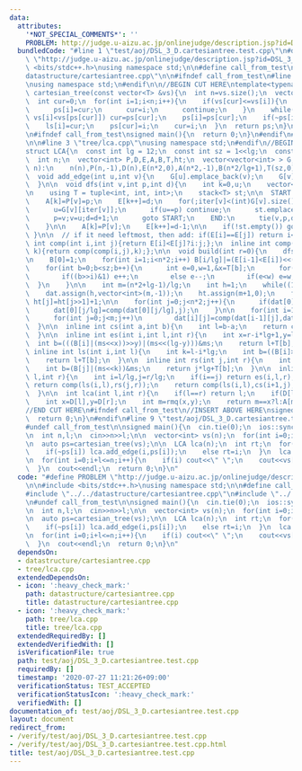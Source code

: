 ```yaml
---
data:
  attributes:
    '*NOT_SPECIAL_COMMENTS*': ''
    PROBLEM: http://judge.u-aizu.ac.jp/onlinejudge/description.jsp?id=DSL_3_D
  bundledCode: "#line 1 \"test/aoj/DSL_3_D.cartesiantree.test.cpp\"\n#define PROBLEM\
    \ \"http://judge.u-aizu.ac.jp/onlinejudge/description.jsp?id=DSL_3_D\"\n\n#include\
    \ <bits/stdc++.h>\nusing namespace std;\n\n#define call_from_test\n#line 2 \"\
    datastructure/cartesiantree.cpp\"\n\n#ifndef call_from_test\n#line 5 \"datastructure/cartesiantree.cpp\"\
    \nusing namespace std;\n#endif\n\n//BEGIN CUT HERE\ntemplate<typename T>\nvector<int>\
    \ cartesian_tree(const vector<T> &vs){\n  int n=vs.size();\n  vector<int> ps(n,-1),ls(n,-1),rs(n,-1);\n\
    \  int cur=0;\n  for(int i=1;i<n;i++){\n    if(vs[cur]<=vs[i]){\n      rs[cur]=i;\n\
    \      ps[i]=cur;\n      cur=i;\n      continue;\n    }\n    while(~ps[cur] and\
    \ vs[i]<vs[ps[cur]]) cur=ps[cur];\n    ps[i]=ps[cur];\n    if(~ps[i]) rs[ps[i]]=i;\n\
    \    ls[i]=cur;\n    ps[cur]=i;\n    cur=i;\n  }\n  return ps;\n}\n//END CUT HERE\n\
    \n#ifndef call_from_test\nsigned main(){\n  return 0;\n}\n#endif\n#line 1 \"tree/lca.cpp\"\
    \n\n#line 3 \"tree/lca.cpp\"\nusing namespace std;\n#endif\n//BEGIN CUT HERE\n\
    struct LCA{\n  const int lg = 12;\n  const int sz = 1<<lg;\n  const int ms = sz-1;\n\
    \  int n;\n  vector<int> P,D,E,A,B,T,ht;\n  vector<vector<int> > G,dat;\n  LCA(int\
    \ n):\n    n(n),P(n,-1),D(n),E(n*2,0),A(n*2,-1),B(n*2/lg+1),T(sz,0),G(n){}\n\n\
    \  void add_edge(int u,int v){\n    G[u].emplace_back(v);\n    G[v].emplace_back(u);\n\
    \  }\n\n  void dfs(int v,int p,int d){\n    int k=0,u;\n    vector<int> iter(n,0);\n\
    \n    using T = tuple<int, int, int>;\n    stack<T> st;\n\n  START:\n    D[v]=k;\n\
    \    A[k]=P[v]=p;\n    E[k++]=d;\n    for(;iter[v]<(int)G[v].size();iter[v]++){\n\
    \      u=G[v][iter[v]];\n      if(u==p) continue;\n      st.emplace(v,p,d);\n\
    \      p=v;v=u;d=d+1;\n      goto START;\n    END:\n      tie(v,p,d)=st.top();st.pop();\n\
    \    }\n\n    A[k]=P[v];\n    E[k++]=d-1;\n\n    if(!st.empty()) goto END;\n \
    \ }\n\n  // if it need leftmost, then add: if(E[i]==E[j]) return i<j?i:j;\n  inline\
    \ int comp(int i,int j){return E[i]<E[j]?i:j;};\n  inline int comp(int i,int j,int\
    \ k){return comp(comp(i,j),k);};\n\n  void build(int r=0){\n    dfs(r,-1,1);\n\
    \n    B[0]=1;\n    for(int i=1;i<n*2;i++) B[i/lg]|=(E[i-1]<E[i])<<(i%lg);\n\n\
    \    for(int b=0;b<sz;b++){\n      int e=0,w=1,&x=T[b];\n      for(int i=0;i<lg;i++){\n\
    \        if((b>>i)&1) e++;\n        else e--;\n        if(e<w) e=w,x=i;\n    \
    \  }\n    }\n\n    int m=(n*2+lg-1)/lg;\n    int h=1;\n    while((1<<h)<m) h++;\n\
    \    dat.assign(h,vector<int>(m,-1));\n    ht.assign(m+1,0);\n    for(int j=2;j<=m;j++)\
    \ ht[j]=ht[j>>1]+1;\n\n    for(int j=0;j<n*2;j++){\n      if(dat[0][j/lg]<0) dat[0][j/lg]=j;\n\
    \      dat[0][j/lg]=comp(dat[0][j/lg],j);\n    }\n\n    for(int i=1,p=1;i<h;i++,p<<=1)\n\
    \      for(int j=0;j<m;j++)\n        dat[i][j]=comp(dat[i-1][j],dat[i-1][min(j+p,m-1)]);\n\
    \  }\n\n  inline int cs(int a,int b){\n    int l=b-a;\n    return comp(dat[ht[l]][a],dat[ht[l]][b-(1<<ht[l])]);\n\
    \  }\n\n  inline int es(int i,int l,int r){\n    int x=r-i*lg+1,y=l-i*lg;\n  \
    \  int b=(((B[i]|(ms<<x))>>y)|(ms<<(lg-y)))&ms;\n    return l+T[b];\n  }\n\n \
    \ inline int ls(int i,int l){\n    int k=l-i*lg;\n    int b=((B[i]>>k)|(ms<<(lg-k)))&ms;\n\
    \    return l+T[b];\n  }\n\n  inline int rs(int j,int r){\n    int k=r-j*lg+1;\n\
    \    int b=(B[j]|(ms<<k))&ms;\n    return j*lg+T[b];\n  }\n\n  inline int rmq(int\
    \ l,int r){\n    int i=l/lg,j=r/lg;\n    if(i==j) return es(i,l,r);\n    if(i+1==j)\
    \ return comp(ls(i,l),rs(j,r));\n    return comp(ls(i,l),cs(i+1,j),rs(j,r));\n\
    \  }\n\n  int lca(int l,int r){\n    if(l==r) return l;\n    if(D[l]>D[r]) swap(l,r);\n\
    \    int x=D[l],y=D[r];\n    int m=rmq(x,y);\n    return m==x?l:A[m];\n  }\n};\n\
    //END CUT HERE\n#ifndef call_from_test\n//INSERT ABOVE HERE\nsigned main(){\n\
    \  return 0;\n}\n#endif\n#line 9 \"test/aoj/DSL_3_D.cartesiantree.test.cpp\"\n\
    #undef call_from_test\n\nsigned main(){\n  cin.tie(0);\n  ios::sync_with_stdio(0);\n\
    \n  int n,l;\n  cin>>n>>l;\n\n  vector<int> vs(n);\n  for(int i=0;i<n;i++) cin>>vs[i];\n\
    \n  auto ps=cartesian_tree(vs);\n\n  LCA lca(n);\n  int rt;\n  for(int i=0;i<n;i++){\n\
    \    if(~ps[i]) lca.add_edge(i,ps[i]);\n    else rt=i;\n  }\n  lca.build(rt);\n\
    \n  for(int i=0;i+l<=n;i++){\n    if(i) cout<<\" \";\n    cout<<vs[lca.lca(i,i+l-1)];\n\
    \  }\n  cout<<endl;\n  return 0;\n}\n"
  code: "#define PROBLEM \"http://judge.u-aizu.ac.jp/onlinejudge/description.jsp?id=DSL_3_D\"\
    \n\n#include <bits/stdc++.h>\nusing namespace std;\n\n#define call_from_test\n\
    #include \"../../datastructure/cartesiantree.cpp\"\n#include \"../../tree/lca.cpp\"\
    \n#undef call_from_test\n\nsigned main(){\n  cin.tie(0);\n  ios::sync_with_stdio(0);\n\
    \n  int n,l;\n  cin>>n>>l;\n\n  vector<int> vs(n);\n  for(int i=0;i<n;i++) cin>>vs[i];\n\
    \n  auto ps=cartesian_tree(vs);\n\n  LCA lca(n);\n  int rt;\n  for(int i=0;i<n;i++){\n\
    \    if(~ps[i]) lca.add_edge(i,ps[i]);\n    else rt=i;\n  }\n  lca.build(rt);\n\
    \n  for(int i=0;i+l<=n;i++){\n    if(i) cout<<\" \";\n    cout<<vs[lca.lca(i,i+l-1)];\n\
    \  }\n  cout<<endl;\n  return 0;\n}\n"
  dependsOn:
  - datastructure/cartesiantree.cpp
  - tree/lca.cpp
  extendedDependsOn:
  - icon: ':heavy_check_mark:'
    path: datastructure/cartesiantree.cpp
    title: datastructure/cartesiantree.cpp
  - icon: ':heavy_check_mark:'
    path: tree/lca.cpp
    title: tree/lca.cpp
  extendedRequiredBy: []
  extendedVerifiedWith: []
  isVerificationFile: true
  path: test/aoj/DSL_3_D.cartesiantree.test.cpp
  requiredBy: []
  timestamp: '2020-07-27 11:21:26+09:00'
  verificationStatus: TEST_ACCEPTED
  verificationStatusIcon: ':heavy_check_mark:'
  verifiedWith: []
documentation_of: test/aoj/DSL_3_D.cartesiantree.test.cpp
layout: document
redirect_from:
- /verify/test/aoj/DSL_3_D.cartesiantree.test.cpp
- /verify/test/aoj/DSL_3_D.cartesiantree.test.cpp.html
title: test/aoj/DSL_3_D.cartesiantree.test.cpp
---
```

